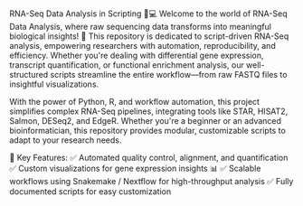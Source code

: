 RNA-Seq Data Analysis in Scripting 🧬💻
Welcome to the world of RNA-Seq Data Analysis, where raw sequencing data transforms into meaningful biological insights! 🚀 This repository is dedicated to script-driven RNA-Seq analysis, empowering researchers with automation, reproducibility, and efficiency. Whether you're dealing with differential gene expression, transcript quantification, or functional enrichment analysis, our well-structured scripts streamline the entire workflow—from raw FASTQ files to insightful visualizations.

With the power of Python, R, and workflow automation, this project simplifies complex RNA-Seq pipelines, integrating tools like STAR, HISAT2, Salmon, DESeq2, and EdgeR. Whether you're a beginner or an advanced bioinformatician, this repository provides modular, customizable scripts to adapt to your research needs.

🌟 Key Features:
✅ Automated quality control, alignment, and quantification
✅ Custom visualizations for gene expression insights 📊
✅ Scalable workflows using Snakemake / Nextflow for high-throughput analysis
✅ Fully documented scripts for easy customization
